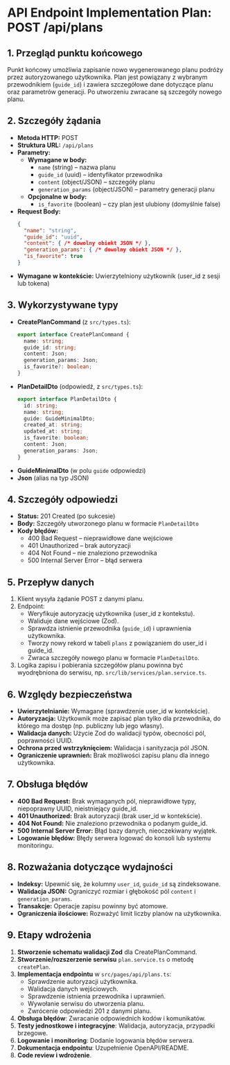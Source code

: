# API Endpoint Implementation Plan: POST /api/plans

## 1. Przegląd punktu końcowego
Punkt końcowy umożliwia zapisanie nowo wygenerowanego planu podróży przez autoryzowanego użytkownika. Plan jest powiązany z wybranym przewodnikiem (`guide_id`) i zawiera szczegółowe dane dotyczące planu oraz parametrów generacji. Po utworzeniu zwracane są szczegóły nowego planu.

## 2. Szczegóły żądania
- **Metoda HTTP:** POST
- **Struktura URL:** `/api/plans`
- **Parametry:**
  - **Wymagane w body:**
    - `name` (string) – nazwa planu
    - `guide_id` (uuid) – identyfikator przewodnika
    - `content` (object/JSON) – szczegóły planu
    - `generation_params` (object/JSON) – parametry generacji planu
  - **Opcjonalne w body:**
    - `is_favorite` (boolean) – czy plan jest ulubiony (domyślnie false)
- **Request Body:**
  ```json
  {
    "name": "string",
    "guide_id": "uuid",
    "content": { /* dowolny obiekt JSON */ },
    "generation_params": { /* dowolny obiekt JSON */ },
    "is_favorite": true
  }
  ```
- **Wymagane w kontekście:** Uwierzytelniony użytkownik (user_id z sesji lub tokena)

## 3. Wykorzystywane typy
- **CreatePlanCommand** (z `src/types.ts`):
  ```ts
  export interface CreatePlanCommand {
    name: string;
    guide_id: string;
    content: Json;
    generation_params: Json;
    is_favorite?: boolean;
  }
  ```
- **PlanDetailDto** (odpowiedź, z `src/types.ts`):
  ```ts
  export interface PlanDetailDto {
    id: string;
    name: string;
    guide: GuideMinimalDto;
    created_at: string;
    updated_at: string;
    is_favorite: boolean;
    content: Json;
    generation_params: Json;
  }
  ```
- **GuideMinimalDto** (w polu `guide` odpowiedzi)
- **Json** (alias na typ JSON)

## 4. Szczegóły odpowiedzi
- **Status:** 201 Created (po sukcesie)
- **Body:** Szczegóły utworzonego planu w formacie `PlanDetailDto`
- **Kody błędów:**
  - 400 Bad Request – nieprawidłowe dane wejściowe
  - 401 Unauthorized – brak autoryzacji
  - 404 Not Found – nie znaleziono przewodnika
  - 500 Internal Server Error – błąd serwera

## 5. Przepływ danych
1. Klient wysyła żądanie POST z danymi planu.
2. Endpoint:
   - Weryfikuje autoryzację użytkownika (user_id z kontekstu).
   - Waliduje dane wejściowe (Zod).
   - Sprawdza istnienie przewodnika (`guide_id`) i uprawnienia użytkownika.
   - Tworzy nowy rekord w tabeli `plans` z powiązaniem do user_id i guide_id.
   - Zwraca szczegóły nowego planu w formacie `PlanDetailDto`.
3. Logika zapisu i pobierania szczegółów planu powinna być wyodrębniona do serwisu, np. `src/lib/services/plan.service.ts`.

## 6. Względy bezpieczeństwa
- **Uwierzytelnianie:** Wymagane (sprawdzenie user_id w kontekście).
- **Autoryzacja:** Użytkownik może zapisać plan tylko dla przewodnika, do którego ma dostęp (np. publiczny lub jego własny).
- **Walidacja danych:** Użycie Zod do walidacji typów, obecności pól, poprawności UUID.
- **Ochrona przed wstrzyknięciem:** Walidacja i sanityzacja pól JSON.
- **Ograniczenie uprawnień:** Brak możliwości zapisu planu dla innego użytkownika.

## 7. Obsługa błędów
- **400 Bad Request:** Brak wymaganych pól, nieprawidłowe typy, niepoprawny UUID, nieistniejący guide_id.
- **401 Unauthorized:** Brak autoryzacji (brak user_id w kontekście).
- **404 Not Found:** Nie znaleziono przewodnika o podanym guide_id.
- **500 Internal Server Error:** Błąd bazy danych, nieoczekiwany wyjątek.
- **Logowanie błędów:** Błędy serwera logować do konsoli lub systemu monitoringu.

## 8. Rozważania dotyczące wydajności
- **Indeksy:** Upewnić się, że kolumny `user_id`, `guide_id` są zindeksowane.
- **Walidacja JSON:** Ograniczyć rozmiar i głębokość pól `content` i `generation_params`.
- **Transakcje:** Operacje zapisu powinny być atomowe.
- **Ograniczenia ilościowe:** Rozważyć limit liczby planów na użytkownika.

## 9. Etapy wdrożenia
1. **Stworzenie schematu walidacji Zod** dla CreatePlanCommand.
2. **Stworzenie/rozszerzenie serwisu** `plan.service.ts` o metodę `createPlan`.
3. **Implementacja endpointu** w `src/pages/api/plans.ts`:
   - Sprawdzenie autoryzacji użytkownika.
   - Walidacja danych wejściowych.
   - Sprawdzenie istnienia przewodnika i uprawnień.
   - Wywołanie serwisu do utworzenia planu.
   - Zwrócenie odpowiedzi 201 z danymi planu.
4. **Obsługa błędów**: Zwracanie odpowiednich kodów i komunikatów.
5. **Testy jednostkowe i integracyjne**: Walidacja, autoryzacja, przypadki brzegowe.
6. **Logowanie i monitoring**: Dodanie logowania błędów serwera.
7. **Dokumentacja endpointu**: Uzupełnienie OpenAPI/README.
8. **Code review i wdrożenie**. 